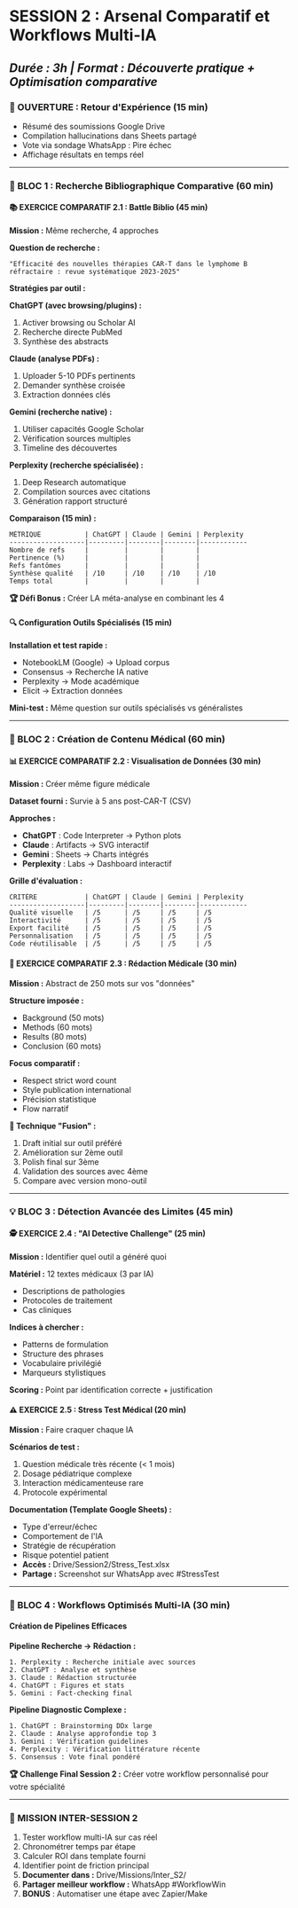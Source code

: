 # SESSION 2 : Arsenal Comparatif et Workflows Multi-IA
## *Durée : 3h | Format : Découverte pratique + Optimisation comparative*

### **🎯 OUVERTURE : Retour d'Expérience (15 min)**
- Résumé des soumissions Google Drive
- Compilation hallucinations dans Sheets partagé
- Vote via sondage WhatsApp : Pire échec
- Affichage résultats en temps réel

---

### **🔄 BLOC 1 : Recherche Bibliographique Comparative (60 min)**

#### **📚 EXERCICE COMPARATIF 2.1 : Battle Biblio (45 min)**

**Mission :** Même recherche, 4 approches

**Question de recherche :**
```
"Efficacité des nouvelles thérapies CAR-T dans le lymphome B 
réfractaire : revue systématique 2023-2025"
```

**Stratégies par outil :**

**ChatGPT (avec browsing/plugins) :**
1. Activer browsing ou Scholar AI
2. Recherche directe PubMed
3. Synthèse des abstracts

**Claude (analyse PDFs) :**
1. Uploader 5-10 PDFs pertinents
2. Demander synthèse croisée
3. Extraction données clés

**Gemini (recherche native) :**
1. Utiliser capacités Google Scholar
2. Vérification sources multiples
3. Timeline des découvertes

**Perplexity (recherche spécialisée) :**
1. Deep Research automatique
2. Compilation sources avec citations
3. Génération rapport structuré

**Comparaison (15 min) :**
```
MÉTRIQUE           | ChatGPT | Claude | Gemini | Perplexity
-------------------|---------|--------|--------|------------
Nombre de refs     |         |        |        |
Pertinence (%)     |         |        |        |
Refs fantômes      |         |        |        |
Synthèse qualité   | /10     | /10    | /10    | /10
Temps total        |         |        |        |
```

**🏆 Défi Bonus :** Créer LA méta-analyse en combinant les 4

#### **🔍 Configuration Outils Spécialisés (15 min)**

**Installation et test rapide :**
- NotebookLM (Google) → Upload corpus
- Consensus → Recherche IA native  
- Perplexity → Mode académique
- Elicit → Extraction données

**Mini-test :** Même question sur outils spécialisés vs généralistes

---

### **🎨 BLOC 2 : Création de Contenu Médical (60 min)**

#### **📊 EXERCICE COMPARATIF 2.2 : Visualisation de Données (30 min)**

**Mission :** Créer même figure médicale

**Dataset fourni :** Survie à 5 ans post-CAR-T (CSV)

**Approches :**
- **ChatGPT** : Code Interpreter → Python plots
- **Claude** : Artifacts → SVG interactif
- **Gemini** : Sheets → Charts intégrés
- **Perplexity** : Labs → Dashboard interactif

**Grille d'évaluation :**
```
CRITÈRE            | ChatGPT | Claude | Gemini | Perplexity
-------------------|---------|--------|--------|------------
Qualité visuelle   | /5      | /5     | /5     | /5
Interactivité      | /5      | /5     | /5     | /5
Export facilité    | /5      | /5     | /5     | /5
Personnalisation   | /5      | /5     | /5     | /5
Code réutilisable  | /5      | /5     | /5     | /5
```

#### **📝 EXERCICE COMPARATIF 2.3 : Rédaction Médicale (30 min)**

**Mission :** Abstract de 250 mots sur vos "données"

**Structure imposée :**
- Background (50 mots)
- Methods (60 mots)
- Results (80 mots)  
- Conclusion (60 mots)

**Focus comparatif :**
- Respect strict word count
- Style publication international
- Précision statistique
- Flow narratif

**🔄 Technique "Fusion" :**
1. Draft initial sur outil préféré
2. Amélioration sur 2ème outil
3. Polish final sur 3ème
4. Validation des sources avec 4ème
5. Compare avec version mono-outil

---

### **💡 BLOC 3 : Détection Avancée des Limites (45 min)**

#### **🕵️ EXERCICE 2.4 : "AI Detective Challenge" (25 min)**

**Mission :** Identifier quel outil a généré quoi

**Matériel :** 12 textes médicaux (3 par IA)
- Descriptions de pathologies
- Protocoles de traitement
- Cas cliniques

**Indices à chercher :**
- Patterns de formulation
- Structure des phrases
- Vocabulaire privilégié
- Marqueurs stylistiques

**Scoring :** Point par identification correcte + justification

#### **⚠️ EXERCICE 2.5 : Stress Test Médical (20 min)**

**Mission :** Faire craquer chaque IA

**Scénarios de test :**
1. Question médicale très récente (< 1 mois)
2. Dosage pédiatrique complexe
3. Interaction médicamenteuse rare
4. Protocole expérimental

**Documentation (Template Google Sheets) :**
- Type d'erreur/échec
- Comportement de l'IA
- Stratégie de récupération
- Risque potentiel patient
- **Accès :** Drive/Session2/Stress_Test.xlsx
- **Partage :** Screenshot sur WhatsApp avec #StressTest

---

### **🚀 BLOC 4 : Workflows Optimisés Multi-IA (30 min)**

#### **Création de Pipelines Efficaces**

**Pipeline Recherche → Rédaction :**
```
1. Perplexity : Recherche initiale avec sources
2. ChatGPT : Analyse et synthèse  
3. Claude : Rédaction structurée
4. ChatGPT : Figures et stats
5. Gemini : Fact-checking final
```

**Pipeline Diagnostic Complexe :**
```
1. ChatGPT : Brainstorming DDx large
2. Claude : Analyse approfondie top 3
3. Gemini : Vérification guidelines
4. Perplexity : Vérification littérature récente
5. Consensus : Vote final pondéré
```

**🏆 Challenge Final Session 2 :**
Créer votre workflow personnalisé pour votre spécialité

---

### **🎯 MISSION INTER-SESSION 2**
1. Tester workflow multi-IA sur cas réel
2. Chronométrer temps par étape
3. Calculer ROI dans template fourni
4. Identifier point de friction principal
5. **Documenter dans :** Drive/Missions/Inter_S2/
6. **Partager meilleur workflow :** WhatsApp #WorkflowWin
7. **BONUS** : Automatiser une étape avec Zapier/Make
